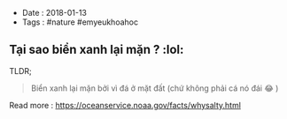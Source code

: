 - Date : 2018-01-13
- Tags : #nature #emyeukhoahoc

## Tại sao biển xanh lại mặn ? :lol:

TLDR;

> Biển xanh lại mặn bởi vì đá ở mặt đất (chứ không phải cá nó đái 😂 )

Read more : https://oceanservice.noaa.gov/facts/whysalty.html

